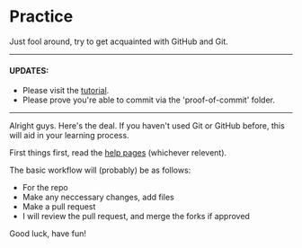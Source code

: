 Practice
========

Just fool around, try to get acquainted with GitHub and Git.

---

#### UPDATES:
* Please visit the [tutorial](http://www.datacomm.me/git.html).
* Please prove you're able to commit via the 'proof-of-commit' folder.

---

Alright guys.  Here's the deal.  If you haven't used Git or GitHub before, this will aid in your learning process.

First things first, read the [help pages](https://help.github.com/) (whichever relevent).

The basic workflow will (probably) be as follows:
* For the repo
* Make any neccessary changes, add files
* Make a pull request
* I will review the pull request, and merge the forks if approved

Good luck, have fun!

